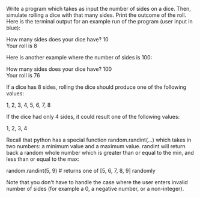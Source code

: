 Write a program which takes as input the number of sides on a dice.  Then, simulate rolling a dice with that many sides. Print the outcome of the roll.
Here is the terminal output for an example run of the program (user input in blue):

How many sides does your dice have? 10  
Your roll is 8

Here is another example where the number of sides is 100:

How many sides does your dice have? 100  
Your roll is 76 

If a dice has 8 sides, rolling the dice should produce one of the following values: 

1, 2, 3, 4, 5, 6, 7, 8

If the dice had only 4 sides, it could result one of the following values:

1, 2, 3, 4

Recall that python has a special function random.randint(...) which takes in two numbers: a minimum value and a maximum value. randint will return back a random whole number which is greater than or equal to the min, and less than or equal to the max:

random.randint(5, 9) # returns one of [5, 6, 7, 8, 9] randomly

Note that you don't have to handle the case where the user enters invalid number of sides (for example a 0, a negative number, or a non-integer).
